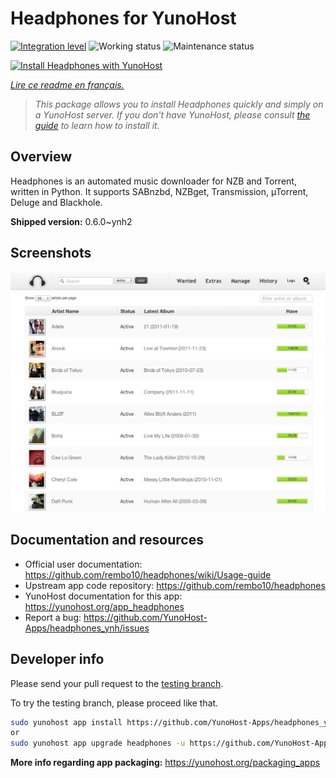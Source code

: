 <!--
N.B.: This README was automatically generated by https://github.com/YunoHost/apps/tree/master/tools/README-generator
It shall NOT be edited by hand.
-->

# Headphones for YunoHost

[![Integration level](https://dash.yunohost.org/integration/headphones.svg)](https://dash.yunohost.org/appci/app/headphones) ![Working status](https://ci-apps.yunohost.org/ci/badges/headphones.status.svg) ![Maintenance status](https://ci-apps.yunohost.org/ci/badges/headphones.maintain.svg)

[![Install Headphones with YunoHost](https://install-app.yunohost.org/install-with-yunohost.svg)](https://install-app.yunohost.org/?app=headphones)

*[Lire ce readme en français.](./README_fr.md)*

> *This package allows you to install Headphones quickly and simply on a YunoHost server.
If you don't have YunoHost, please consult [the guide](https://yunohost.org/#/install) to learn how to install it.*

## Overview

Headphones is an automated music downloader for NZB and Torrent, written in Python. It supports SABnzbd, NZBget, Transmission, µTorrent, Deluge and Blackhole.


**Shipped version:** 0.6.0~ynh2

## Screenshots

![Screenshot of Headphones](./doc/screenshots/screenshot01.png)

## Documentation and resources

* Official user documentation: <https://github.com/rembo10/headphones/wiki/Usage-guide>
* Upstream app code repository: <https://github.com/rembo10/headphones>
* YunoHost documentation for this app: <https://yunohost.org/app_headphones>
* Report a bug: <https://github.com/YunoHost-Apps/headphones_ynh/issues>

## Developer info

Please send your pull request to the [testing branch](https://github.com/YunoHost-Apps/headphones_ynh/tree/testing).

To try the testing branch, please proceed like that.

``` bash
sudo yunohost app install https://github.com/YunoHost-Apps/headphones_ynh/tree/testing --debug
or
sudo yunohost app upgrade headphones -u https://github.com/YunoHost-Apps/headphones_ynh/tree/testing --debug
```

**More info regarding app packaging:** <https://yunohost.org/packaging_apps>
